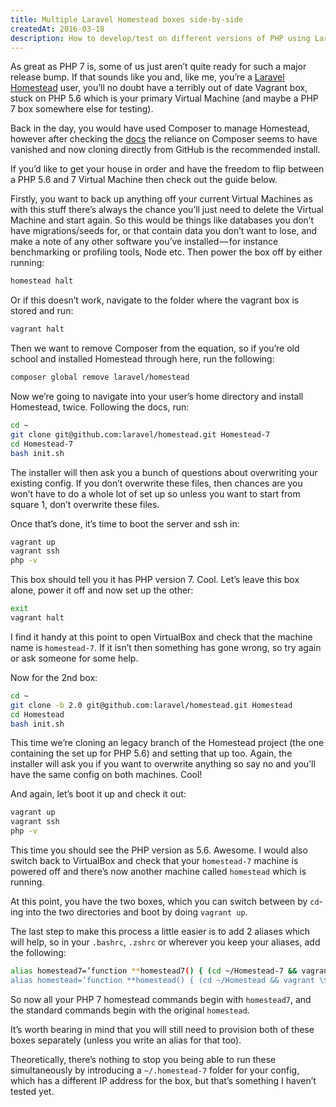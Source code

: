 ```yaml
---
title: Multiple Laravel Homestead boxes side-by-side
createdAt: 2016-03-18
description: How to develop/test on different versions of PHP using Laravel's Homestead
---
```


As great as PHP 7 is, some of us just aren’t quite ready for such a major release bump. If that sounds like you and, like me, you’re a [Laravel Homestead](https://github.com/laravel/homestead) user, you’ll no doubt have a terribly out of date Vagrant box, stuck on PHP 5.6 which is your primary Virtual Machine (and maybe a PHP 7 box somewhere else for testing).

Back in the day, you would have used Composer to manage Homestead, however after checking the [docs](https://laravel.com/docs/5.2/homestead#installation-and-setup) the reliance on Composer seems to have vanished and now cloning directly from GitHub is the recommended install.

If you’d like to get your house in order and have the freedom to flip between a PHP 5.6 and 7 Virtual Machine then check out the guide below.

Firstly, you want to back up anything off your current Virtual Machines as with this stuff there’s always the chance you’ll just need to delete the Virtual Machine and start again. So this would be things like databases you don’t have migrations/seeds for, or that contain data you don’t want to lose, and make a note of any other software you’ve installed — for instance benchmarking or profiling tools, Node etc. Then power the box off by either running:

```bash
homestead halt
```

Or if this doesn’t work, navigate to the folder where the vagrant box is stored and run:

```bash
vagrant halt
```

Then we want to remove Composer from the equation, so if you’re old school and installed Homestead through here, run the following:

```bash
composer global remove laravel/homestead
```

Now we’re going to navigate into your user’s home directory and install Homestead, twice. Following the docs, run:

```bash
cd ~
git clone git@github.com:laravel/homestead.git Homestead-7
cd Homestead-7
bash init.sh
```

The installer will then ask you a bunch of questions about overwriting your existing config. If you don’t overwrite these files, then chances are you won’t have to do a whole lot of set up so unless you want to start from square 1, don’t overwrite these files.

Once that’s done, it’s time to boot the server and ssh in:

```bash
vagrant up
vagrant ssh
php -v
```

This box should tell you it has PHP version 7. Cool. Let’s leave this box alone, power it off and now set up the other:

```bash
exit
vagrant halt
```

I find it handy at this point to open VirtualBox and check that the machine name is `homestead-7`. If it isn’t then something has gone wrong, so try again or ask someone for some help.

Now for the 2nd box:

```bash
cd ~
git clone -b 2.0 git@github.com:laravel/homestead.git Homestead
cd Homestead
bash init.sh
```

This time we’re cloning an legacy branch of the Homestead project (the one containing the set up for PHP 5.6) and setting that up too. Again, the installer will ask you if you want to overwrite anything so say no and you’ll have the same config on both machines. Cool!

And again, let’s boot it up and check it out: 

```bash
vagrant up
vagrant ssh
php -v
```

This time you should see the PHP version as 5.6. Awesome. I would also switch back to VirtualBox and check that your `homestead-7` machine is powered off and there’s now another machine called `homestead` which is running.

At this point, you have the two boxes, which you can switch between by `cd`-ing into the two directories and boot by doing `vagrant up`.

The last step to make this process a little easier is to add 2 aliases which will help, so in your `.bashrc`, `.zshrc` or wherever you keep your aliases, add the following:

```bash
alias homestead7=’function **homestead7() { (cd ~/Homestead-7 && vagrant \$\*); unset -f **homestead7; }; **homestead7'
alias homestead=’function **homestead() { (cd ~/Homestead && vagrant \$\*); unset -f **homestead; }; **homestead’
```

So now all your PHP 7 homestead commands begin with `homestead7`, and the standard commands begin with the original `homestead`.

It’s worth bearing in mind that you will still need to provision both of these boxes separately (unless you write an alias for that too).

Theoretically, there’s nothing to stop you being able to run these simultaneously by introducing a `~/.homestead-7` folder for your config, which has a different IP address for the box, but that’s something I haven’t tested yet.
